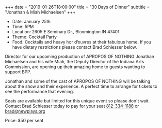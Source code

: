 +++
date = "2019-01-26T18:00:00"
title = "30 Days of Dinner"
subtitle = "Jonathan & Miah Michaelsen"
+++
* Date: January 25th
* Time: 5PM
* Location: 2605 E Seminary Dr., Bloomington IN 47401
* Theme: Cocktail Party
* Food: Cocktails and heavy hor d’ouvres at their fabulous home. If you have dietary restrictions please contact Brad Schiesser below.

Director for our upcoming production of APROPOS OF NOTHING Jonathan Michaelsen and his wife Miah, the Deputy Director of the Indiana Arts Commission, are opening up their amazing home to guests wanting to support BPP.

Jonathan and some of the cast of APROPOS OF NOTHING will be talking about the show and their experience. A perfect time to arrange for tickets to see the performance that evening.

Seats are available but limited for this unique event so please don't wait. Contact Brad Schiesser today to pay for your seat  [812-334-1188](tel:+1-812-334-1188) or [brad@newplays.org](mailto:brad@newplays.org)

Price: $50 per seat
